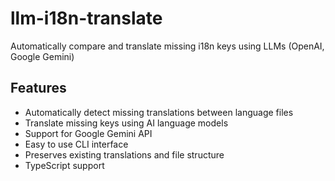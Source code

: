 # llm-i18n-translate

Automatically compare and translate missing i18n keys using LLMs (OpenAI, Google Gemini)

## Features

- Automatically detect missing translations between language files
- Translate missing keys using AI language models
- Support for Google Gemini API
- Easy to use CLI interface
- Preserves existing translations and file structure
- TypeScript support